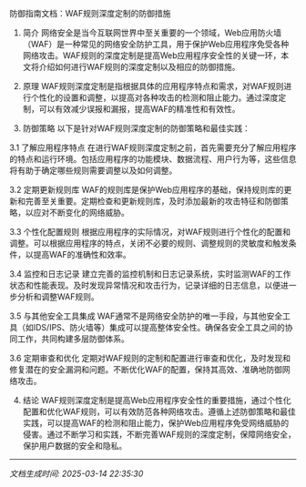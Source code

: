 防御指南文档：WAF规则深度定制的防御措施

1. 简介
网络安全是当今互联网世界中至关重要的一个领域，Web应用防火墙（WAF）是一种常见的网络安全防护工具，用于保护Web应用程序免受各种网络攻击。WAF规则的深度定制是提高Web应用程序安全性的关键一环，本文将介绍如何进行WAF规则的深度定制以及相应的防御措施。

2. 原理
WAF规则深度定制是指根据具体的应用程序特点和需求，对WAF规则进行个性化的设置和调整，以提高对各种攻击的检测和阻止能力。通过深度定制，可以有效减少误报和漏报，提高WAF的精准性和有效性。

3. 防御策略
以下是针对WAF规则深度定制的防御策略和最佳实践：

3.1 了解应用程序特点
在进行WAF规则深度定制之前，首先需要充分了解应用程序的特点和运行环境。包括应用程序的功能模块、数据流程、用户行为等，这些信息将有助于确定哪些规则需要调整以及如何调整。

3.2 定期更新规则库
WAF的规则库是保护Web应用程序的基础，保持规则库的更新和完善至关重要。定期检查和更新规则库，及时添加最新的攻击特征和防御策略，以应对不断变化的网络威胁。

3.3 个性化配置规则
根据应用程序的实际情况，对WAF规则进行个性化的配置和调整。可以根据应用程序的特点，关闭不必要的规则、调整规则的灵敏度和触发条件，以提高WAF的准确性和效率。

3.4 监控和日志记录
建立完善的监控机制和日志记录系统，实时监测WAF的工作状态和性能表现。及时发现异常情况和攻击行为，记录详细的日志信息，以便进一步分析和调整WAF规则。

3.5 与其他安全工具集成
WAF通常不是网络安全防护的唯一手段，与其他安全工具（如IDS/IPS、防火墙等）集成可以提高整体安全性。确保各安全工具之间的协同工作，共同构建多层防御体系。

3.6 定期审查和优化
定期对WAF规则的定制和配置进行审查和优化，及时发现和修复潜在的安全漏洞和问题。不断优化WAF的配置，保持其高效、准确地防御网络攻击。

4. 结论
WAF规则深度定制是提高Web应用程序安全性的重要措施，通过个性化配置和优化WAF规则，可以有效防范各种网络攻击。遵循上述防御策略和最佳实践，可以提高WAF的检测和阻止能力，保护Web应用程序免受网络威胁的侵害。通过不断学习和实践，不断完善WAF规则的深度定制，保障网络安全，保护用户数据的安全和隐私。

---

*文档生成时间: 2025-03-14 22:35:30*
